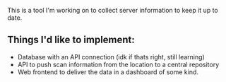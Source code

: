 This is a tool I'm working on to collect server information to keep it up to date. 

## Things I'd like to implement:
* Database with an API connection (idk if thats right, still learning)
* API to push scan information from the location to a central repository
* Web frontend to deliver the data in a dashboard of some kind.
